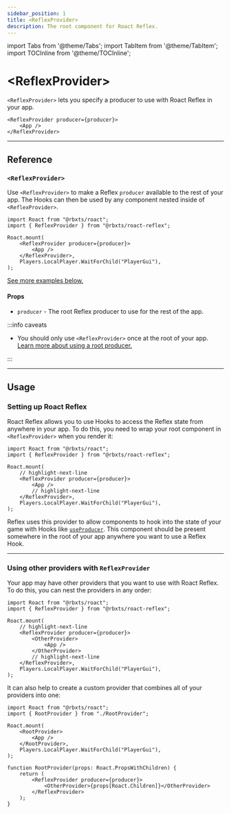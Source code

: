 ```yaml
---
sidebar_position: 1
title: <ReflexProvider>
description: The root component for Roact Reflex.
---
```


import Tabs from '@theme/Tabs';
import TabItem from '@theme/TabItem';
import TOCInline from '@theme/TOCInline';

# &lt;ReflexProvider>

`<ReflexProvider>` lets you specify a producer to use with Roact Reflex in your app.

```tsx
<ReflexProvider producer={producer}>
	<App />
</ReflexProvider>
```

<TOCInline toc={toc} />

---

## Reference

### `<ReflexProvider>`

Use `<ReflexProvider>` to make a Reflex `producer` available to the rest of your app. The Hooks can then be used by any component nested inside of `<ReflexProvider>`.

```tsx
import Roact from "@rbxts/roact";
import { ReflexProvider } from "@rbxts/roact-reflex";

Roact.mount(
	<ReflexProvider producer={producer}>
		<App />
	</ReflexProvider>,
	Players.LocalPlayer.WaitForChild("PlayerGui"),
);
```

[See more examples below.](#usage)

#### Props

-   `producer` - The root Reflex producer to use for the rest of the app.

:::info caveats

-   You should only use `<ReflexProvider>` once at the root of your app. [Learn more about using a root producer.](../reflex/combine-producers#using-multiple-producers)

:::

---

## Usage

### Setting up Roact Reflex

Roact Reflex allows you to use Hooks to access the Reflex state from anywhere in your app. To do this, you need to wrap your root component in `<ReflexProvider>` when you render it:

```tsx
import Roact from "@rbxts/roact";
import { ReflexProvider } from "@rbxts/roact-reflex";

Roact.mount(
	// highlight-next-line
	<ReflexProvider producer={producer}>
		<App />
		// highlight-next-line
	</ReflexProvider>,
	Players.LocalPlayer.WaitForChild("PlayerGui"),
);
```

Reflex uses this provider to allow components to hook into the state of your game with Hooks like [`useProducer`](use-producer). This component should be present somewhere in the root of your app anywhere you want to use a Reflex Hook.

---

### Using other providers with `ReflexProvider`

Your app may have other providers that you want to use with Roact Reflex. To do this, you can nest the providers in any order:

```tsx
import Roact from "@rbxts/roact";
import { ReflexProvider } from "@rbxts/roact-reflex";

Roact.mount(
	// highlight-next-line
	<ReflexProvider producer={producer}>
		<OtherProvider>
			<App />
		</OtherProvider>
		// highlight-next-line
	</ReflexProvider>,
	Players.LocalPlayer.WaitForChild("PlayerGui"),
);
```

It can also help to create a custom provider that combines all of your providers into one:

```tsx
import Roact from "@rbxts/roact";
import { RootProvider } from "./RootProvider";

Roact.mount(
	<RootProvider>
		<App />
	</RootProvider>,
	Players.LocalPlayer.WaitForChild("PlayerGui"),
);
```

```tsx title="RootProvider.tsx"
function RootProvider(props: Roact.PropsWithChildren) {
	return (
		<ReflexProvider producer={producer}>
			<OtherProvider>{props[Roact.Children]}</OtherProvider>
		</ReflexProvider>
	);
}
```
